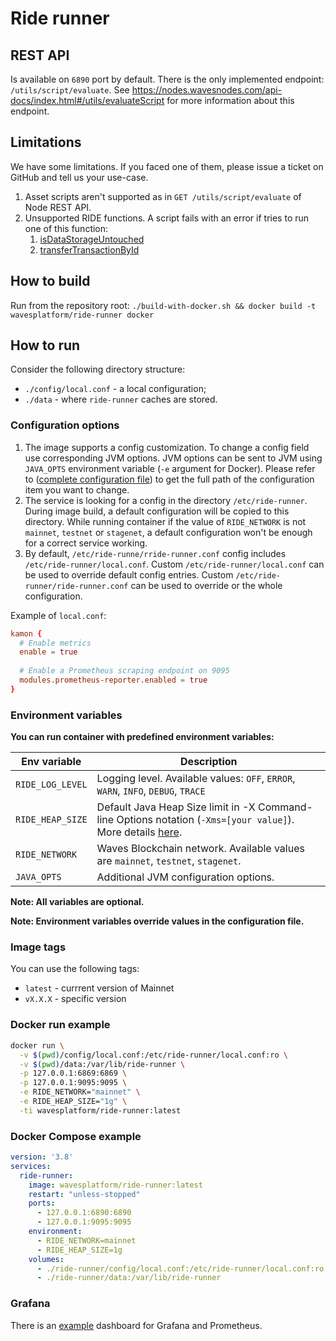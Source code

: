 # Ride runner

## REST API

Is available on `6890` port by default.
There is the only implemented endpoint: `/utils/script/evaluate`.
See https://nodes.wavesnodes.com/api-docs/index.html#/utils/evaluateScript for more information about this endpoint.

## Limitations

We have some limitations. If you faced one of them, please issue a ticket on GitHub and tell us your use-case.

1. Asset scripts aren't supported as in `GET /utils/script/evaluate` of Node REST API.
2. Unsupported RIDE functions. A script fails with an error if tries to run one of this function:
   1. [isDataStorageUntouched](https://docs.waves.tech/en/ride/functions/built-in-functions/account-data-storage-functions#isdatastorageuntouched-address-alias-boolean)
   2. [transferTransactionById](https://docs.waves.tech/en/ride/functions/built-in-functions/blockchain-functions#transfertransactionbyid)

## How to build

Run from the repository root: `./build-with-docker.sh && docker build -t wavesplatform/ride-runner docker`

## How to run

Consider the following directory structure:

- `./config/local.conf` - a local configuration;
- `./data` - where `ride-runner` caches are stored.

### Configuration options

1. The image supports a config customization. To change a config field use corresponding JVM options. JVM options can be
   sent to JVM using `JAVA_OPTS` environment variable (`-e` argument for Docker). Please refer
   to ([complete configuration file](./src/main/resources/application.conf))
   to get the full path of the configuration item you want to change.
2. The service is looking for a config in the directory `/etc/ride-runner`. During image build, a default configuration
   will be
   copied to this directory. While running container if the value of `RIDE_NETWORK` is not `mainnet`, `testnet`
   or `stagenet`, a default configuration won't be enough for a correct service working.
3. By default, `/etc/ride-runne/rride-runner.conf` config includes `/etc/ride-runner/local.conf`.
   Custom `/etc/ride-runner/local.conf` can be used to override default config entries.
   Custom `/etc/ride-runner/ride-runner.conf` can be used to override or the whole configuration.

Example of `local.conf`:

```conf
kamon {
  # Enable metrics
  enable = true
  
  # Enable a Prometheus scraping endpoint on 9095
  modules.prometheus-reporter.enabled = true
}
```

### Environment variables

**You can run container with predefined environment variables:**

| Env variable     | Description                                                                                                                                                                                       |
|------------------|---------------------------------------------------------------------------------------------------------------------------------------------------------------------------------------------------|
| `RIDE_LOG_LEVEL` | Logging level. Available values: `OFF`, `ERROR`, `WARN`, `INFO`, `DEBUG`, `TRACE`                                                                                                                 |
| `RIDE_HEAP_SIZE` | Default Java Heap Size limit in -X Command-line Options notation (`-Xms=[your value]`). More details [here](https://docs.oracle.com/cd/E13150_01/jrockit_jvm/jrockit/jrdocs/refman/optionX.html). |
| `RIDE_NETWORK`   | Waves Blockchain network. Available values are `mainnet`, `testnet`, `stagenet`.                                                                                                                  |
| `JAVA_OPTS`      | Additional JVM configuration options.                                                                                                                                                             |

**Note: All variables are optional.**

**Note: Environment variables override values in the configuration file.**

### Image tags

You can use the following tags:

- `latest` - currrent version of Mainnet
- `vX.X.X` - specific version

### Docker run example

```sh
docker run \
  -v $(pwd)/config/local.conf:/etc/ride-runner/local.conf:ro \
  -v $(pwd)/data:/var/lib/ride-runner \
  -p 127.0.0.1:6869:6869 \
  -p 127.0.0.1:9095:9095 \
  -e RIDE_NETWORK="mainnet" \
  -e RIDE_HEAP_SIZE="1g" \
  -ti wavesplatform/ride-runner:latest
```

### Docker Compose example

```yaml
version: '3.8'
services:
  ride-runner:
    image: wavesplatform/ride-runner:latest
    restart: "unless-stopped"
    ports:
      - 127.0.0.1:6890:6890
      - 127.0.0.1:9095:9095
    environment:
      - RIDE_NETWORK=mainnet
      - RIDE_HEAP_SIZE=1g
    volumes:
      - ./ride-runner/config/local.conf:/etc/ride-runner/local.conf:ro
      - ./ride-runner/data:/var/lib/ride-runner
```

### Grafana

There is an [example](./doc/grafana-prometheus-dashboard.json) dashboard for Grafana and Prometheus.
